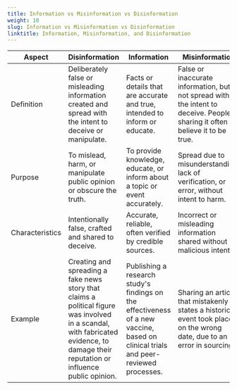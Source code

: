 ```yaml
---
title: Information vs Misinformation vs Disinformation
weight: 10
slug: Information vs Misinformation vs Disinformation
linktitle: Information, Misinformation, and Disinformation
---
```


| Aspect | Disinformation | Information | Misinformation |
| --- | --- | --- | --- |
| Definition | Deliberately false or misleading information created and spread with the intent to deceive or manipulate. | Facts or details that are accurate and true, intended to inform or educate. | False or inaccurate information, but not spread with the intent to deceive. People sharing it often believe it to be true. |
| Purpose | To mislead, harm, or manipulate public opinion or obscure the truth. | To provide knowledge, educate, or inform about a topic or event accurately. | Spread due to misunderstanding, lack of verification, or error, without intent to harm. |
| Characteristics | Intentionally false, crafted and shared to deceive. | Accurate, reliable, often verified by credible sources. | Incorrect or misleading information shared without malicious intent. |
| Example | Creating and spreading a fake news story that claims a political figure was involved in a scandal, with fabricated evidence, to damage their reputation or influence public opinion. | Publishing a research study's findings on the effectiveness of a new vaccine, based on clinical trials and peer-reviewed processes. | Sharing an article that mistakenly states a historical event took place on the wrong date, due to an error in sourcing. |
